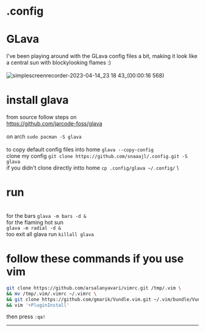 # .config

# GLava
I've been playing around with the GLava config files a bit, making it look like a central sun with blockylooking flames :) \
\
![simplescreenrecorder-2023-04-14_23 18 43_(00:00:16 568)](https://user-images.githubusercontent.com/19855231/232230826-1f47c1a8-47ae-4c75-a485-3472f0555452.jpg)
# install glava 
from source follow steps on \
https://github.com/jarcode-foss/glava \
\
on arch ```sudo pacman -S glava``` \
\
to copy default config files into home ```glava --copy-config ``` \
clone my config ```git clone https://github.com/snaaajl/.config.git -S glava``` \
if you didn't clone directly intto home ```cp .config/glava ~/.config/``` \

# run 
\
for the bars
```glava -m bars -d &``` \
for the flaming hot sun \
```glava -m radial -d &```
 \
 too exit all glava run
 ```killall glava```
 
 # follow these commands if you use vim

```bash
git clone https://github.com/arsalanyavari/vimrc.git /tmp/.vim \
&& mv /tmp/.vim/.vimrc ~/.vimrc \
&& git clone https://github.com/gmarik/Vundle.vim.git ~/.vim/bundle/Vundle.vim \
&& vim '+PluginInstall'
```
then press `:qa!`
***
